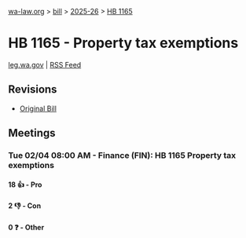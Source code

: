 [wa-law.org](/) > [bill](/bill/) > [2025-26](/bill/2025-26/) > [HB 1165](/bill/2025-26/hb/1165/)

# HB 1165 - Property tax exemptions
[leg.wa.gov](https://app.leg.wa.gov/billsummary?BillNumber=1165&Year=2025&Initiative=false) | [RSS Feed](./rss.xml)

## Revisions
* [Original Bill](1/)

## Meetings
### Tue 02/04 08:00 AM - Finance (FIN): HB 1165 Property tax exemptions
#### 18 👍 - Pro

#### 2 👎 - Con

#### 0 ❓ - Other
